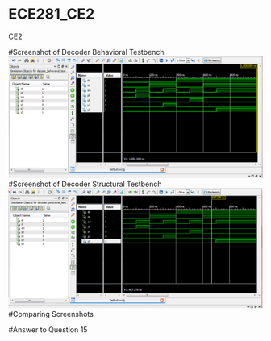ECE281_CE2
==========

CE2

#Screenshot of Decoder Behavioral Testbench
![Alt Text](https://github.com/RyanRedhead/CE2/blob/master/CE2_1/Behavioral%20Testbench.PNG?raw=true)
#Screenshot of Decoder Structural Testbench
![Alt Text](https://github.com/RyanRedhead/CE2/blob/master/CE2_1/Structural%20Testbench.PNG?raw=true)
#Comparing Screenshots

#Answer to Question 15
